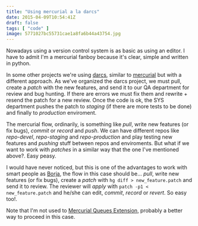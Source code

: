 ```yaml
---
title: "Using mercurial a la darcs"
date: 2015-04-09T10:54:41Z
draft: false
tags: [ "code" ]
image: 5771027bc55731cae1a8fa6b44a43754.jpg
---
```


<p>Nowadays using a version control system is as basic as using an editor. I have to admit I'm a mercurial fanboy because it's clear, simple and written in python.</p>
<p>In some other projects we're using <a href="http://darcs.net/">darcs</a>, similar to <a href="http://mercurial.selenic.com/">mercurial</a> but with a different approach. As we've organized the darcs project, we must pull, create a <em>patch</em> with the new features, and send it to our QA department for review and bug hunting. If there are errors we must fix them and rewrite + resend the patch for a new review. Once the code is ok, the SYS department pushes the patch to <em>staging</em> (if there are more tests to be done) and finally to <em>production</em> enviroment.</p>
<p>The mercurial flow, ordinarily, is something like <em>pull</em>, write new features (or fix bugs), <em>commit</em> or <em>record</em> and <em>push</em>. We can have different repos like <em>repo-devel</em>, <em>repo-staging</em> and <em>repo-production</em> and play testing new features and <em>pushing</em> stuff between repos and enviroments. But what if we want to work with <em>patches</em> in a similar way that the one I've mentioned above?. Easy peasy.</p>
<p>I would have never noticed, but this is one of the advantages to work with smart people as <a href="https://twitter.com/WuShell">Borja</a>, the flow in this case should be... <em>pull</em>, write new features (or fix bugs), create a <em>patch</em> with <code>hg diff &gt; new_feature.patch</code> and send it to review. The reviewer will <em>apply</em> with <code>patch -p1 &lt; new_feature.patch</code> and he/she can edit, <em>commit</em>, <em>record</em> or <em>revert</em>. So easy too!.</p>
<p>Note that I'm not used to <a href="http://mercurial.selenic.com/wiki/MqExtension">Mercurial Queues Extension</a>, probably a better way to proceed in this case.</p>
